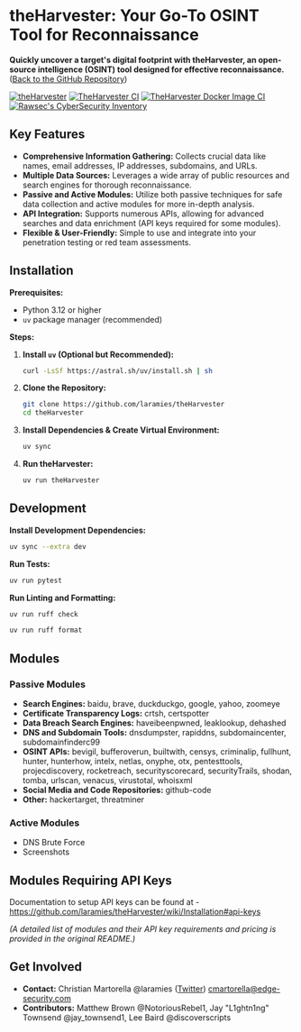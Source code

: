 # theHarvester: Your Go-To OSINT Tool for Reconnaissance

**Quickly uncover a target's digital footprint with theHarvester, an open-source intelligence (OSINT) tool designed for effective reconnaissance.**  ([Back to the GitHub Repository](https://github.com/laramies/theHarvester))

[![theHarvester](https://github.com/laramies/theHarvester/blob/master/theHarvester-logo.webp)]()
[![TheHarvester CI](https://github.com/laramies/theHarvester/workflows/TheHarvester%20Python%20CI/badge.svg)]()
[![TheHarvester Docker Image CI](https://github.com/laramies/theHarvester/workflows/TheHarvester%20Docker%20Image%20CI/badge.svg)]()
[![Rawsec's CyberSecurity Inventory](https://inventory.raw.pm/img/badges/Rawsec-inventoried-FF5050_flat_without_logo.svg)](https://inventory.raw.pm/)

## Key Features

*   **Comprehensive Information Gathering:** Collects crucial data like names, email addresses, IP addresses, subdomains, and URLs.
*   **Multiple Data Sources:** Leverages a wide array of public resources and search engines for thorough reconnaissance.
*   **Passive and Active Modules:** Utilize both passive techniques for safe data collection and active modules for more in-depth analysis.
*   **API Integration:** Supports numerous APIs, allowing for advanced searches and data enrichment (API keys required for some modules).
*   **Flexible & User-Friendly:**  Simple to use and integrate into your penetration testing or red team assessments.

## Installation

**Prerequisites:**

*   Python 3.12 or higher
*   `uv` package manager (recommended)

**Steps:**

1.  **Install `uv` (Optional but Recommended):**
    ```bash
    curl -LsSf https://astral.sh/uv/install.sh | sh
    ```
2.  **Clone the Repository:**
    ```bash
    git clone https://github.com/laramies/theHarvester
    cd theHarvester
    ```
3.  **Install Dependencies & Create Virtual Environment:**
    ```bash
    uv sync
    ```

4.  **Run theHarvester:**
    ```bash
    uv run theHarvester
    ```

## Development

**Install Development Dependencies:**
```bash
uv sync --extra dev
```

**Run Tests:**
```bash
uv run pytest
```

**Run Linting and Formatting:**
```bash
uv run ruff check
```
```bash
uv run ruff format
```

## Modules

### Passive Modules

*   **Search Engines:** baidu, brave, duckduckgo, google, yahoo, zoomeye
*   **Certificate Transparency Logs:** crtsh, certspotter
*   **Data Breach Search Engines:**  haveibeenpwned, leaklookup, dehashed
*   **DNS and Subdomain Tools:** dnsdumpster, rapiddns, subdomaincenter, subdomainfinderc99
*   **OSINT APIs:**  bevigil, bufferoverun, builtwith, censys, criminalip, fullhunt, hunter, hunterhow, intelx, netlas, onyphe, otx, pentesttools, projecdiscovery, rocketreach, securityscorecard, securityTrails, shodan, tomba, urlscan, venacus, virustotal, whoisxml
*   **Social Media and Code Repositories:**  github-code
*   **Other:** hackertarget, threatminer

### Active Modules

*   DNS Brute Force
*   Screenshots

## Modules Requiring API Keys

Documentation to setup API keys can be found at - https://github.com/laramies/theHarvester/wiki/Installation#api-keys

*(A detailed list of modules and their API key requirements and pricing is provided in the original README.)*

## Get Involved

*   **Contact:** Christian Martorella @laramies ([Twitter](https://twitter.com/laramies)) cmartorella@edge-security.com
*   **Contributors:** Matthew Brown @NotoriousRebel1, Jay "L1ghtn1ng" Townsend @jay_townsend1, Lee Baird @discoverscripts
